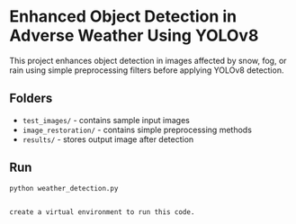 # Enhanced Object Detection in Adverse Weather Using YOLOv8

This project enhances object detection in images affected by snow, fog, or rain using simple preprocessing filters before applying YOLOv8 detection.

## Folders

- `test_images/` - contains sample input images
- `image_restoration/` - contains simple preprocessing methods
- `results/` - stores output image after detection

## Run

```bash
python weather_detection.py


create a virtual environment to run this code. 
